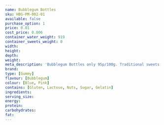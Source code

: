 ```yaml
---
name: Bubblegum Bottles
sku: HBG-PM-002-01
available: false
purchase_option: 1
price: 0.01
cost_price: 0.006
container_water_weight: 919
container_sweets_weight: 0
width: 
height: 
depth: 
weight: 
meta_description: 'Bubblegum Bottles only 95p/100g. Traditional sweets and more at Humbugs Confectionery Store. Specialists in satisfying your sweet tooth!'
brand: 
type: [Gummy]
flavour: [Bubblegum]
colour: [Blue, Pink]
contains: [Gluten, Lactose, Nuts, Sugar, Gelatin]
ingredients: 
serving_size: 
energy: 
protein: 
carbohydrates: 
fat: 
---
```

